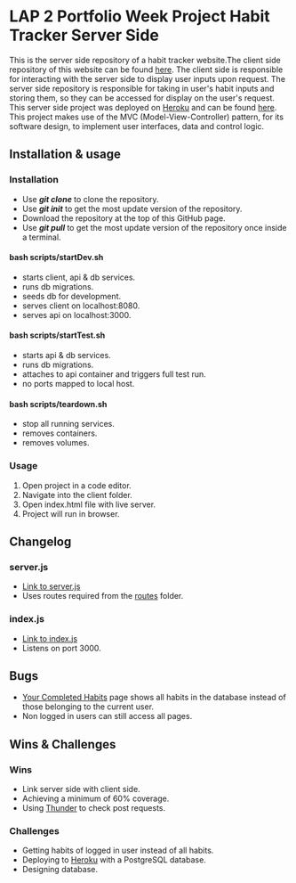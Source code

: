 # LAP 2 Portfolio Week Project Habit Tracker Server Side

This is the server side repository of a habit tracker website.The client side repository of this website can be found [here](https://github.com/LAP2GroupProject/client-side). The client side is responsible for interacting with the server side to display user inputs upon request. The server side repository is responsible for taking in user's habit inputs and storing them, so they can be accessed for display on the user's request. This server side project was deployed on [Heroku](https://id.heroku.com) and can be found [here](https://habit-tracker-118.herokuapp.com/). This project makes use of the MVC (Model-View-Controller) pattern, for its software design, to implement user interfaces, data and control logic.

## Installation & usage

### Installation

- Use **_git clone_** to clone the repository.
- Use **_git init_** to get the most update version of the repository.
- Download the repository at the top of this GitHub page.
- Use **_git pull_** to get the most update version of the repository once inside a terminal.

#### **bash scripts/startDev.sh**

- starts client, api & db services.
- runs db migrations.
- seeds db for development.
- serves client on localhost:8080.
- serves api on localhost:3000.

#### **bash scripts/startTest.sh**

- starts api & db services.
- runs db migrations.
- attaches to api container and triggers full test run.
- no ports mapped to local host.

#### **bash scripts/teardown.sh**

- stop all running services.
- removes containers.
- removes volumes.

### Usage

1. Open project in a code editor.
1. Navigate into the client folder.
1. Open index.html file with live server.
1. Project will run in browser.

## Changelog

### server.js

- [Link to server.js](./api/server.js)
- Uses routes required from the [routes](./api/routes/) folder.

### index.js

- [Link to index.js](./api/index.js)
- Listens on port 3000.

## Bugs

- [Your Completed Habits](./client/user_habit_completed.html) page shows all habits in the database instead of those belonging to the current user.
- Non logged in users can still access all pages.

## Wins & Challenges

### Wins

- Link server side with client side.
- Achieving a minimum of 60% coverage.
- Using [Thunder](https://marketplace.visualstudio.com/items?itemName=rangav.vscode-thunder-client) to check post requests.

### Challenges

- Getting habits of logged in user instead of all habits.
- Deploying to [Heroku](https://id.heroku.com) with a PostgreSQL database.
- Designing database.
